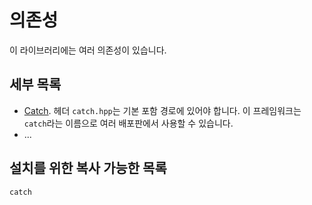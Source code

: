 의존성
============

이 라이브러리에는 여러 의존성이 있습니다.


세부 목록
-------------

* [Catch](https://github.com/philsquared/Catch). 헤더 `catch.hpp`는 기본 포함 경로에 있어야 합니다. 이 프레임워크는 `catch`라는 이름으로 여러 배포판에서 사용할 수 있습니다.
* ...

설치를 위한 복사 가능한 목록
------------------------------


```
catch
```
